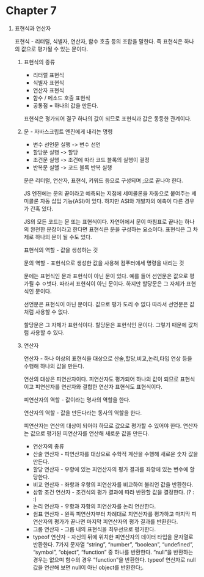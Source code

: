 # Chapter 7

1. 표현식과 연산자

   표현식 - 리터럴, 식별자, 연산자, 함수 호출 등의 조합을 말한다. 즉 표현식은 하나의 값으로 평가될 수 있는 문이다.

   1. 표현식의 종류

      - 리터럴 표현식
      - 식별자 표현식
      - 연산자 표현식
      - 함수 / 메소드 호출 표현식
      - 공통점 = 하나의 값을 만든다.

      표현식은 평가되어 결구 하나의 값이 되므로 표현식과 값은 동등한 관계이다.

   2. 문 - 자바스크립트 엔진에게 내리는 명령

      - 변수 선언문 실행 -> 변수 선언
      - 할당문 실행 -> 할당
      - 조건문 실행 -> 조건에 따라 코드 블록의 실행이 결정
      - 반복문 실핼 -> 코드 블록 반복 실행

      문은 리터럴, 연산자, 표현식, 키워드 등으로 구성되며 ;으로 끝나야 한다.

      JS 엔진에는 문의 끝이라고 예측되는 지점에 세미콜론을 자동으로 붙여주는 세미콜론 자동 삽입 기능(ASI)이 있다. 하지만 ASI와 개발자의 예측이 다른 경우가 간혹 있다.

      JS의 모든 코드는 문 또는 표현식이다. 자연어에서 문이 마침표로 끝나는 하나의 완전한 문장이라고 한다면 표현식은 문을 구성하는 요소이다. 표현식은 그 차제로 하나의 문이 될 수도 있다.

      표현식의 역할 - 값을 생성하는 것

      문의 역할 - 표현식으로 생성한 값을 사용해 컴푸터에세 명령을 내리는 것

      문에는 표현식인 문과 표현식이 아닌 문이 있다. 예를 들어 선언문은 값으로 평가될 수 ㅇ벗다. 따라서 표현식이 아닌 문이다. 하지만 할당문은 그 자체가 표현식인 문이다. 

      선언문은 표현식이 아닌 문이다. 값으로 평가 도리 수 없다 따라서 선언문은 값처럼 사용할 수 없다.

      할당문은 그 자체가 표현식이다. 할당문은 표현식인 문이다. 그렇기 때문에 값처럼 사용할 수 있다.

   3. 연산자

      연산자 - 하나 이상의 표현식을 대상으로 산술,할당,비교,논리,타입 연상 등을 수행해 하나의 값을 만든다.

      연산의 대상은 피연산자이다. 피연산자도 평가되어 하나의 값이 되므로 표현식이고 피연산자를 연산자와 결합한 연산자 표현식도 표현식이다.

      피연산자의 역할 - 값이라는 명사의 역할을 한다.

      연산자의 역할 - 값을 만든다라는 동사의 역할을 한다.

      피연산자는 연산의 대상이 되어야 하므로 값으로 평가할 수 있어야 한다. 연산자는 값으로 평가된 피연산자를 연산해 새로운 값을 만든다.

      - 연산자의 종류
      - 산술 연산자 - 피연산자를 대상으로 수학적 계산을 수행해 새로운 숫자 값을 만든다.
      - 할당 연산자 - 우항에 있는 피연산자의 평가 결과를 좌항에 있는 변수에 할당한다.
      - 비교 연산자 - 좌항과 우항의 피연산자를 비교하여 불리언 값을 반환한다.
      - 삼항 조건 연산자 - 조건식의 평가 결과에 따라 반환할 값을 결정한다. (?   :   :)
      - 논리 연산자 - 우항과 자항의 피연산자를 논리 연산한다.
      - 쉼표 연산자 - 왼쪽 피연산자부터 차례대로 치연산자를 평가하고 마지막 피연산자의 평가가 끝나면 마지막 피연산자의 평가 결과를 반환한다.
      - 그룹 연산자 - 그룹 내의 표현식을 최우선으로 평가한다.
      - typeof 연산자 - 자신의 뒤에 위치한 피연산자의 데이터 타입을 문자열로 반환한다. 7가지 문자열  “string”, “number”, “boolean”, “undefined”, “symbol”, “object”, “function” 중 하나를 반환한다. “null”을 반환하는 경우는 없으며 함수의 경우 “function”을 반환한다. typeof 연산자로 null 값을 연산해 보면 null이 아닌 object를 반환한다;.